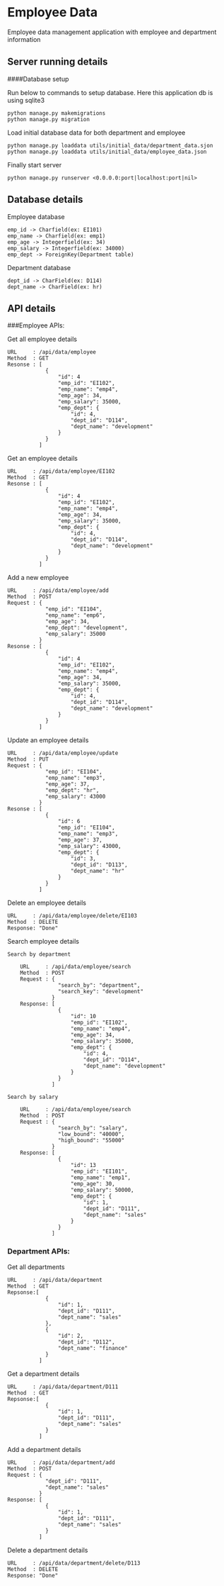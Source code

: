 # Employee Data
Employee data management application with employee and department information

## Server running details

####Database setup

Run below to commands to setup database. Here this application db is using sqlite3

    python manage.py makemigrations
    python manage.py migration
 
Load initial database data for both department and employee

    python manage.py loaddata utils/initial_data/department_data.sjon
    python manage.py loaddata utils/initial_data/employee_data.json

Finally start server

    python manage.py runserver <0.0.0.0:port|localhost:port|nil>

## Database details
Employee database

    emp_id -> Charfield(ex: EI101)
    emp_name -> Charfield(ex: emp1)
    emp_age -> Integerfield(ex: 34)
    emp_salary -> Integerfield(ex: 34000)
    emp_dept -> ForeignKey(Department table)
    
Department database

    dept_id -> CharField(ex: D114)
    dept_name -> CharField(ex: hr)
    

## API details

###Employee APIs:

Get all employee details
    
    URL     : /api/data/employee
    Method  : GET
    Resonse : [
                {
                    "id": 4
                    "emp_id": "EI102",
                    "emp_name": "emp4",
                    "emp_age": 34,
                    "emp_salary": 35000,
                    "emp_dept": {
                        "id": 4,
                        "dept_id": "D114",
                        "dept_name": "development"
                    }
                }
              ]

Get an employee details
    
    URL     : /api/data/employee/EI102
    Method  : GET
    Resonse : [
                {
                    "id": 4
                    "emp_id": "EI102",
                    "emp_name": "emp4",
                    "emp_age": 34,
                    "emp_salary": 35000,
                    "emp_dept": {
                        "id": 4,
                        "dept_id": "D114",
                        "dept_name": "development"
                    }
                }
              ]
             
Add a new employee
    
    URL     : /api/data/employee/add
    Method  : POST
    Request : {
                "emp_id": "EI104",
                "emp_name": "emp6",
                "emp_age": 34,
                "emp_dept": "development",
                "emp_salary": 35000
              }
    Resonse : [
                {
                    "id": 4
                    "emp_id": "EI102",
                    "emp_name": "emp4",
                    "emp_age": 34,
                    "emp_salary": 35000,
                    "emp_dept": {
                        "id": 4,
                        "dept_id": "D114",
                        "dept_name": "development"
                    }
                }
              ]
    
Update an employee details

    URL     : /api/data/employee/update
    Method  : PUT
    Request : {
                "emp_id": "EI104",
                "emp_name": "emp3",
                "emp_age": 37,
                "emp_dept": "hr",
                "emp_salary": 43000
              }
    Resonse : [
                {
                    "id": 6 
                    "emp_id": "EI104",
                    "emp_name": "emp3",
                    "emp_age": 37,
                    "emp_salary": 43000,
                    "emp_dept": {
                        "id": 3,
                        "dept_id": "D113",
                        "dept_name": "hr"
                    }
                }
              ]
 
Delete an employee details
    
    URL     : /api/data/employee/delete/EI103
    Method  : DELETE
    Response: "Done"
 
Search employee details
    
    Search by department
    
        URL     : /api/data/employee/search
        Method  : POST
        Request : {
                	"search_by": "department",
	                "search_key": "development"
                  }
        Response: [
                    {
                        "id": 10
                        "emp_id": "EI102",
                        "emp_name": "emp4",
                        "emp_age": 34,
                        "emp_salary": 35000,
                        "emp_dept": {
                            "id": 4,
                            "dept_id": "D114",
                            "dept_name": "development"
                        }
                    }
                  ]
        
    Search by salary
        
        URL     : /api/data/employee/search
        Method  : POST
        Request : {
                	"search_by": "salary",
	                "low_bound": "40000",
	                "high_bound": "55000"
                  }        
        Response: [
                    {
                        "id": 13
                        "emp_id": "EI101",
                        "emp_name": "emp1",
                        "emp_age": 30,
                        "emp_salary": 50000,
                        "emp_dept": {
                            "id": 1,
                            "dept_id": "D111",
                            "dept_name": "sales"
                        }
                    }
                  ]
 
### Department APIs:
 
Get all departments
    
    URL     : /api/data/department
    Method  : GET
    Repsonse:[
                {
                    "id": 1,
                    "dept_id": "D111",
                    "dept_name": "sales"
                },
                {
                    "id": 2,
                    "dept_id": "D112",
                    "dept_name": "finance"
                }
              ]
 

Get a department details


    URL     : /api/data/department/D111
    Method  : GET
    Repsonse:[
                {
                    "id": 1,
                    "dept_id": "D111",
                    "dept_name": "sales"
                }
              ]

Add a department details
    
    URL     : /api/data/department/add
    Method  : POST
    Request : {
                "dept_id": "D111",
                "dept_name": "sales"
              }
    Response: [
                {
                    "id": 1,
                    "dept_id": "D111",
                    "dept_name": "sales"
                }
              ]
           
Delete a department details

   
    URL     : /api/data/department/delete/D113
    Method  : DELETE
    Response: "Done"